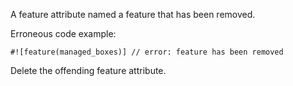 A feature attribute named a feature that has been removed.

Erroneous code example:

```compile_fail,E0557
#![feature(managed_boxes)] // error: feature has been removed
```

Delete the offending feature attribute.
